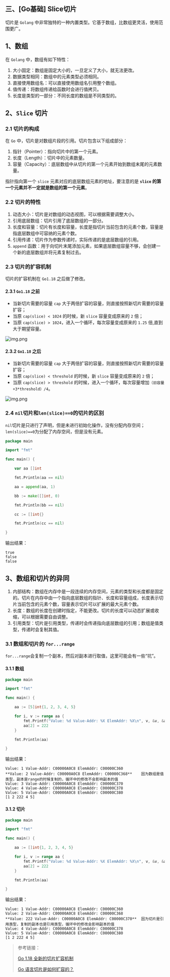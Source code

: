 ## 三、[Go基础] Slice切片

切片是 `Golang` 中非常独特的一种内置类型。它基于数组，比数组更灵活，使用范围更广。

## 1、数组

在 `Golang` 中，数组有如下特性：

1. 大小固定：数组是固定大小的，一旦定义了大小，就无法更改。
2. 数据类型相同：数组中的元素类型必须相同。
3. 直接使用数组名：可以直接使用数组名引用整个数组。
4. 值传递：将数组传递给函数时会进行值拷贝。
5. 长度是类型的一部分：不同长度的数组是不同类型的。

## 2、`Slice` 切片

### 2.1 切片的构成

在 `Go` 中，切片是对数组片段的引用。切片包含以下组成部分：

1. 指针（Pointer）：指向切片中的第一个元素。
2. 长度（Length）：切片中的元素数量。
3. 容量（Capacity）：底层数组中从切片的第一个元素开始到数组末尾的元素数量。

指针指向第一个 `slice` 元素对应的底层数组元素的地址，要注意的是 **`slice` 的第一个元素并不一定就是数组的第一个元素**。

### 2.2 切片的特性

1. 动态大小：切片是对数组的动态视图，可以根据需要调整大小。
2. 引用底层数组：切片引用了底层数组的一部分。
3. 长度和容量：切片有长度和容量，长度是指切片当前包含的元素个数，容量是指底层数组中可容纳的元素个数。
4. 引用传递：切片作为参数传递时，实际传递的是底层数组的引用。
5. `append` 函数：用于向切片末尾添加元素，如果底层数组容量不够，会创建一个新的底层数组并将元素复制过去。

### 2.3 切片的扩容机制

切片的扩容机制在 `Go1.18` 之后做了修改。

#### 2.3.1 `Go1.18` 之前

- 当新切片需要的容量 `cap` 大于两倍扩容的容量，则直接按照新切片需要的容量扩容；
- 当原 `cap(slice) < 1024` 的时候，新 `slice` 容量变成原来的 `2` 倍；
- 当原 `cap(slice) > 1024`，进入一个循环，每次容量变成原来的 `1.25` 倍,直到大于期望容量。

![img.png](picture/3）2.3.1.png)

#### 2.3.2 `Go1.18` 之后

- 当新切片需要的容量 `cap` 大于两倍扩容的容量，则直接按照新切片需要的容量扩容；
- 当原 `cap(slice) < threshold` 的时候，新 `slice` 容量变成原来的 `2` 倍；
- 当原 `cap(slice) > threshold` 的时候，进入一个循环，每次容量增加`（旧容量+3*threshold）/4`。

![img.png](picture/3）2.3.2.png)

### 2.4 `nil`切片和`len(slice)==0`的切片的区别

`nil`切片是只进行了声明，但是未进行初始化操作，没有分配内存空间；`len(slice)==0`为分配了内存空间，但是没有元素。

```go
package main

import "fmt"

func main() {

	var aa []int

	fmt.Println(aa == nil)

	aa = append(aa, 1)

	bb := make([]int, 0)

	fmt.Println(bb == nil)

	cc := []int{}

	fmt.Println(cc == nil)

}

```

输出结果：

```text
true
false
false
```

## 3、数组和切片的异同

1. 内部结构：数组在内存中是一段连续的内存空间，元素的类型和长度都是固定的。切片在内存中由一个指向底层数组的指针、长度和容量组成，长度表示切片当前包含的元素个数，容量表示切片可以扩展的最大元素个数。
2. 长度：数组的长度在创建时指定，不能更改。切片的长度可以动态扩展或收缩，可以根据需要自由调整。
3. 引用类型：切片是引用类型，传递时会传递指向底层数组的引用；数组是值类型，传递时会复制其值。


### 3.1 数组和切片的 `for...range`

`for...range`会复制一个副本，然后对副本进行取值，这里可能会有一些“坑”。

#### 3.1.1 数组

```go
package main

import "fmt"

func main() {

	aa := [5]int{1, 2, 3, 4, 5}

	for i, v := range aa {
		fmt.Printf("Value: %d Value-Addr: %X ElemAddr: %X\n", v, &v, &aa[i])
		aa[2] = 222
	}

	fmt.Println(aa)

}

```

输出结果：

```text
Value: 1 Value-Addr: C00000A0C8 ElemAddr: C00000C360
**Value: 2 Value-Addr: C00000A0C8 ElemAddr: C00000C368**    因为数组是值类型，副本是range的时候复制的，循环中的修改不会影响副本的值
Value: 3 Value-Addr: C00000A0C8 ElemAddr: C00000C370
Value: 4 Value-Addr: C00000A0C8 ElemAddr: C00000C378
Value: 5 Value-Addr: C00000A0C8 ElemAddr: C00000C380
[1 2 222 4 5]   
```

#### 3.1.2 切片

```go
package main

import "fmt"

func main() {

	aa := []int{1, 2, 3, 4, 5}

	for i, v := range aa {
		fmt.Printf("Value: %d Value-Addr: %X ElemAddr: %X\n", v, &v, &aa[i])
		aa[2] = 222
	}

	fmt.Println(aa)

}
```

输出结果：

```text
Value: 1 Value-Addr: C00000A0C8 ElemAddr: C00000C360
Value: 2 Value-Addr: C00000A0C8 ElemAddr: C00000C368  
**Value: 222 Value-Addr: C00000A0C8 ElemAddr: C00000C370**  因为切片是引用类型，复制的副本也是引用类型，循环中的修改会影响副本的值
Value: 4 Value-Addr: C00000A0C8 ElemAddr: C00000C378  
Value: 5 Value-Addr: C00000A0C8 ElemAddr: C00000C380  
[1 2 222 4 5]
```

> 参考链接：
>
> [Go 1.18 全新的切片扩容机制](https://juejin.cn/post/7101928883280150558 "Go 1.18 全新的切片扩容机制")
>
> [Go 语言切片是如何扩容的？](https://www.51cto.com/article/750934.html "Go 语言切片是如何扩容的？")

